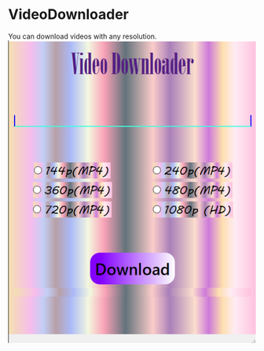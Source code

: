 # VideoDownloader
You can download videos with any resolution.<br>
<img src="https://github.com/chenurawinrada/VideoDownloader/blob/main/Screenshot%202023-05-13%20174823.png">
